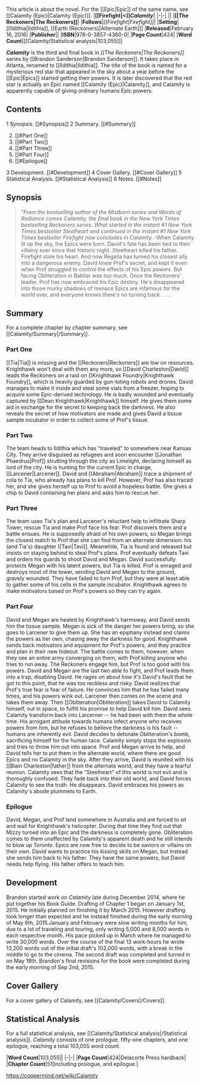 This article is about the novel. For the [[Epic\|Epic]] of the same name, see [[Calamity (Epic)\|Calamity (Epic)]].
|**[[Firefight\|<]]*Calamity***|
|-|-|
||
|**[[The Reckoners\|The Reckoners]]**|
|**Follows**|*[[Firefight\|Firefight]]*|
|**Setting**|[[Ildithia\|Ildithia]], [[Earth (Reckoners)\|Alternate Earth]]|
|**Released**|February 16, 2016|
|**Publisher**||
|**ISBN**|978-0-3857-4360-0|
|**Page Count**|424|
|**Word Count**|[[Calamity/Statistical analysis\|103,055]]|

***Calamity*** is the third and final book in *[[The Reckoners\|The Reckoners]]* series by [[Brandon Sanderson\|Brandon Sanderson]].
It takes place in Atlanta, renamed to [[Ildithia\|Ildithia]].
The title of the book is named for a mysterious red star that appeared in the sky about a year before the [[Epic\|Epics]] started getting their powers. It is later discovered that the red star is actually an Epic named [[Calamity (Epic)\|Calamity]], and Calamity is apparently capable of giving ordinary humans Epic powers.

## Contents

1 Synopsis. [[#Synopsis]] 
2 Summary. [[#Summary]] 

2. [[#Part One]] 
2. [[#Part Two]] 
2. [[#Part Three]] 
2. [[#Part Four]] 
2. [[#Epilogue]] 


3 Development. [[#Development]] 
4 Cover Gallery. [[#Cover Gallery]] 
5 Statistical Analysis. [[#Statistical Analysis]] 
6 Notes. [[#Notes]] 


## Synopsis
>“*From the bestselling author of the Mistborn series and *Words of Radiance* comes *Calamity*, the final book in the *New York Times* bestselling *Reckoners* series. What started in the instant #1 *New York Times* bestseller *Steelheart* and continued in the instant #1 *New York Times* bestseller *Firefight* now concludes in *Calamity*.*
\-When Calamity lit up the sky, the Epics were born. David's fate has been tied to their villainy ever since that historic night. Steelheart killed his father. Firefight stole his heart. And now Regalia has turned his closest ally into a dangerous enemy.
David knew Prof's secret, and kept it even when Prof struggled to control the effects of his Epic powers. But facing Obliteration in Babilar was too much. Once the Reckoners' leader, Prof has now embraced his Epic destiny. He's disappeared into those murky shadows of menace Epics are infamous for the world over, and everyone knows there's no turning back. . . .


## Summary
For a complete chapter by chapter summary, see [[Calamity/Summary\|/Summary]].
### Part One
[[Tia\|Tia]] is missing and the [[Reckoners\|Reckoners]] are low on resources. Knighthawk won't deal with them any more, so [[David Charleston\|David]] leads the Reckoners on a raid on [[Knighthawk Foundry\|Knighthawk Foundry]], which is heavily guarded by gun-toting robots and drones. David manages to make it inside and steal some vials from a freezer, hoping to acquire some Epic-derived technology. He is badly wounded and eventually captured by [[Dean Knighthawk\|Knighthawk]] himself. He gives them some aid in exchange for the secret to keeping back the darkness. He also reveals the secret of how motivators are made and gives David a tissue sample incubator in order to collect some of Prof's tissue.

### Part Two
The team heads to Ildithia which has "traveled" to somewhere near Kansas City. They arrive disguised as refugees and soon encounter [[Jonathan Phaedrus\|Prof]] strutting through the city as Limelight, declaring himself as lord of the city. He is hunting for the current Epic in charge, [[Larcener\|Larcener]]. David and [[Abraham\|Abraham]] trace a shipment of cola to Tia, who already has plans to kill Prof. However, Prof has also traced her, and she gives herself up to Prof to avoid a hopeless battle. She gives a chip to David containing her plans and asks him to rescue her.

### Part Three
The team uses Tia's plan and Larcener's reluctant help to infiltrate Sharp Tower, rescue Tia and make Prof face his fear. Prof discovers them and a battle ensues. He is supposedly afraid of his own powers, so Megan brings the closest match to Prof that she can find from an alternate dimension: his (and Tia's) daughter [[Tavi\|Tavi]]. Meanwhile, Tia is found and released but insists on staying behind to steal Prof's plans. Prof eventually defeats Tavi and orders his guards to shoot David and Megan. David successfully protects Megan with his latent powers, but Tia is killed. Prof is enraged and destroys most of the tower, sending David and Megan to the ground, gravely wounded. They have failed to turn Prof, but they were at least able to gather some of his cells in the sample incubator. Knighthawk agrees to make motivators based on Prof's powers so they can try again.

### Part Four
David and Megan are healed by Knighthawk's harmsway, and David sends him the tissue sample. Megan is sick of the danger her powers bring, so she goes to Larcener to give them up. She has an epiphany instead and claims the powers as her own, chasing away the darkness for good. Knighthawk sends back motivators and equipment for Prof's powers, and they practice and plan in their new hideout.
The battle comes to them, however, when they see an entire army converging on them, with Prof killing anyone who tries to run away. The Reckoners engage him, but Prof is too good with his powers. David and Megan are the last two able to fight, and Prof leads them into a trap, disabling David. He rages on about how it's David's fault that he got to this point, that he was too reckless and risky. David realizes that Prof's true fear is fear of failure. He convinces him that he has failed many times, and his powers wink out. Larcener then comes on the scene and takes them away. Then [[Obliteration\|Obliteration]] takes David to Calamity himself, out in space, to fulfill his promise to help David kill him.
David sees Calamity transform back into Larcerner -- he had been with them the whole time. His arrogant attitude towards humans infect anyone who receives powers from him, but he refuses to believe the darkness is his fault -- humans are inherently evil. David decides to detonate Obliteration's bomb, sacrificing himself for the human race. Calamity simply stops the explosion and tries to throw him out into space. Prof and Megan arrive to help, and David tells her to put them in the alternate world, where there are good Epics and no Calamity in the sky.
After they arrive, David is reunited with his [[Blain Charleston\|father]] from the alternate world, and they have a tearful reunion. Calamity sees that the "Steelheart" of this world is not evil and is thoroughly confused. They fade back into their old world, and David forces Calamity to see the truth. He disappears. David embraces his powers as Calamity's abode plummets to Earth.

### Epilogue
David, Megan, and Prof land somewhere in Australia and are forced to sit and wait for Knighthawk's helicopter. During that time they find out that Mizzy turned into an Epic and the darkness is completely gone. Obliteration comes to them unaffected by Calamity's apparent death and he still intends to blow up Toronto. Epics are now free to decide to be saviors or villains on their own. David wants to practice his kissing skills on Megan, but instead she sends him back to his father. They have the same powers, but David needs help flying. His father offers to teach him.

## Development
Brandon started work on *Calamity* late during December 2014, where he put together his Book Guide. Drafting of Chapter 1 began on January 1st, 2015. He initially planned on finishing it by March 2015. However drafting took longer than expected and he instead finished during the early morning of May 6th, 2015.January and February were slow writing months for him, due to a lot of traveling and touring, only writing 5,000 and 8,000 words in each respective month. His pace picked up in March where he managed to write 30,000 words. Over the course of the final 13 work-hours he wrote 13,200 words out of the initial draft's 102,000 words, with a break in the middle to go to the cinema. The second draft was completed and turned in on May 18th. Brandon's final revisions for the book were completed during the early morning of Sep 2nd, 2015.

## Cover Gallery
For a cover gallery of Calamity, see [[Calamity/Covers\|/Covers]].
## Statistical Analysis
For a full statistical analysis, see [[Calamity/Statistical analysis\|/Statistical analysis]].
*Calamity* consists of one prologue, fifty-one chapters, and one epilogue, reaching a total 103,055 word count.

|**Word Count**|103,055||
|-|-|
|**Page Count**|424|Delacorte Press hardback|
|**Chapter Count**|51|Including prologue, and epilogue.|



https://coppermind.net/wiki/Calamity